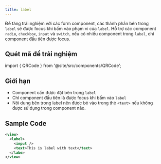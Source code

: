 ```yaml
---
title: label
---
```


Để tăng trải nghiệm với các form component, các thành phần bên trong `label` sẽ được focus khi bấm vào phạm vi của `label`. Hỗ trợ các component `radio`, `checkbox`, `input` và `switch`, nếu có nhiều component trong `label`, chỉ component đầu tiên được focus.

## Quét mã để trải nghiệm

import { QRCode } from '@site/src/components/QRCode';

<QRCode page="pages/component/advance/form/radio-button/index" />

## Giới hạn

- Component cần được đặt bên trong `label`
- Chỉ component đầu tiên là được focus khi bấm vào `label`
- Nội dung bên trong label nên được bỏ vào trong thẻ `<text>` nếu không được sử dụng trong component nào.

## Sample Code

```xml title=index.txml
<view>
  <label>
    <input />
    <text>This is label with text</text>
  </labe>
</view>
```
